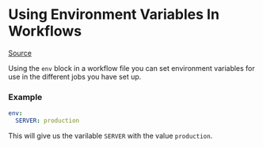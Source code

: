 # Using Environment Variables In Workflows

[Source](https://docs.github.com/en/actions/learn-github-actions/expressions)

Using the `env` block in a workflow file you can set environment variables for use in the different jobs you have set up.

### Example

```yml
env:
  SERVER: production
```

This will give us the varilable `SERVER` with the value `production`.